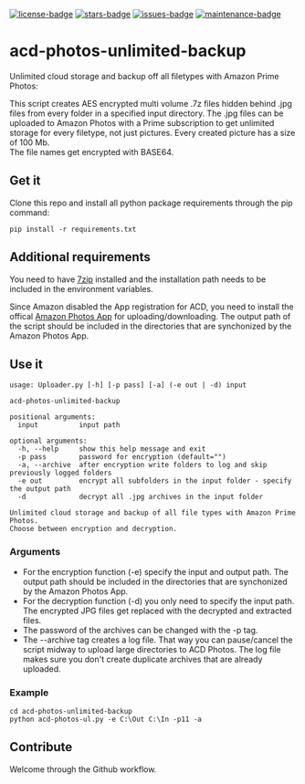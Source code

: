 [![license-badge][]][license-link] [![stars-badge][]][star-link] [![issues-badge][]][issues-link] [![maintenance-badge]][maintenance-link]


# acd-photos-unlimited-backup

Unlimited cloud storage and backup off all filetypes with Amazon Prime Photos:

This script creates AES encrypted multi volume .7z files hidden behind 
.jpg files from every folder in a specified input directory. The .jpg files can be uploaded to Amazon Photos with a Prime subscription to get unlimited storage for every filetype, not just pictures. Every created picture has a size of 100 Mb.  
The file names get encrypted with BASE64.  

## Get it
Clone this repo and install all python package requirements through the pip command:  
```shell
pip install -r requirements.txt
```

## Additional requirements
You need to have [7zip](https://7-zip.org/) installed and the installation path needs to be included in the environment variables.

Since Amazon disabled the App registration for ACD, you need to install the offical [Amazon Photos App](https://www.amazon.com/b?node=16384500011) for uploading/downloading. The output path of the script should be included in the directories that are synchonized by the Amazon Photos App.

## Use it

```
usage: Uploader.py [-h] [-p pass] [-a] (-e out | -d) input

acd-photos-unlimited-backup

positional arguments:
  input          input path

optional arguments:
  -h, --help     show this help message and exit
  -p pass        password for encryption (default="")
  -a, --archive  after encryption write folders to log and skip previously logged folders
  -e out         encrypt all subfolders in the input folder - specify the output path
  -d             decrypt all .jpg archives in the input folder

Unlimited cloud storage and backup of all file types with Amazon Prime Photos.
Choose between encryption and decryption.
```

### Arguments
- For the encryption function (-e) specify the input and output path. The output path should be included in the directories that are synchonized by the Amazon Photos App.
- For the decryption function (-d) you only need to specify the input path. The encrypted JPG files get replaced with the decrypted and extracted files.
- The password of the archives can be changed with the -p tag.
- The --archive tag creates a log file. That way you can pause/cancel the script midway to upload large directories to ACD Photos. The log file makes sure you don't create duplicate archives that are already uploaded.

### Example
```
cd acd-photos-unlimited-backup
python acd-photos-ul.py -e C:\Out C:\In -p11 -a
```
## Contribute

Welcome through the Github workflow.

[license-badge]:        https://img.shields.io/badge/license-MIT-blue.svg?style=flat-square
[license-link]:         https://choosealicense.com/licenses/mit/
[stars-badge]:          https://img.shields.io/github/stars/lukas0711/acd-photos-unlimited-backup?style=flat-square
[star-link]:            https://github.com/lukas0711/acd-photos-unlimited-backup/
[issues-badge]:         https://img.shields.io/github/issues/lukas0711/acd-photos-unlimited-backup?style=flat-square
[issues-link]:          https://github.com/lukas0711/acd-photos-unlimited-backup/issues/
[maintenance-badge]:    https://img.shields.io/maintenance/yes/2021?style=flat-square
[maintenance-link]:     https://github.com/lukas0711/acd-photos-unlimited-backup/graphs/commit-activity